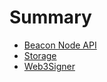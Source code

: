 # Summary

- [Beacon Node API](./beacon_node_api.md)
- [Storage](./storage.md)
- [Web3Signer](./web3signer.md)
